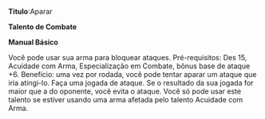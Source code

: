 **Titulo**:Aparar

**Talento de Combate**

**Manual Básico**

 Você pode usar sua arma para bloquear ataques. Pré-requisitos: Des 15, Acuidade com Arma, Especialização em Combate, bônus base de ataque +6. Benefício: uma vez por rodada, você pode tentar aparar um ataque que iria atingi-lo. Faça uma jogada de ataque. Se o resultado da sua jogada for maior que a do oponente, você evita o ataque. Você só pode usar este talento se estiver usando uma arma afetada pelo talento Acuidade com Arma.